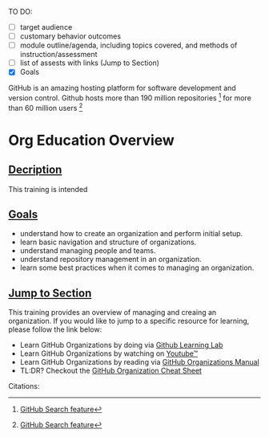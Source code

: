 TO DO:
- [ ] target audience
- [ ] customary behavior outcomes
- [ ] module outline/agenda, including topics covered, and methods of instruction/assessment
- [ ] list of assests with links (Jump to Section)
- [x] Goals

GitHub is an amazing hosting platform for software development and version control.
Github hosts more than 190 million repositories [^fn1] for more than 60 million users [^fn1]

# __Org Education Overview__
## <ins>Decription</ins>
This training is intended


## <ins>Goals</ins>
- understand how to create an organization and perform initial setup.
- learn basic navigation and structure of organizations.
- understand managing people and teams.
- understand repository management in an organization.
- learn some best practices when it comes to managing an organization.

## <ins>Jump to Section</ins>
This training  provides an overview of managing and creaing an organization.  If you would like to jump to a specific resource for learning, please follow the link below:
- Learn GitHub Organizations by doing via [Github Learning Lab](https://github.com/StephenCBird/org_education_toolkit/tree/main/org_education_toolkit/Assets/Learning%20Lab)
- Learn GitHub Organizations by watching on [Youtube™](https://www.youtube.com/user/GitHubGuides)
- Learn GitHub Organizations by reading via [GitHub Organizations Manual](https://github.com/StephenCBird/org_education_toolkit/tree/main/org_education_toolkit/Assets/Manual)
- TL:DR?  Checkout the [GitHub Organization Cheat Sheet](https://github.com/StephenCBird/org_education_toolkit/tree/main/org_education_toolkit/Assets/Cheat%20Sheet)




Citations:
[^fn1]: [GitHub Search feature](https://github.com/search?q=&ref=simplesearch)
